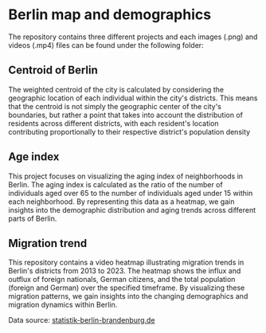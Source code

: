 # Berlin map and demographics
The repository contains three different projects and each images (.png) and videos (.mp4) files can be found under the following folder:

## Centroid of Berlin
The weighted centroid of the city is calculated by considering the geographic location of each individual within the city's districts. This means that the centroid is not simply the geographic center of the city's boundaries, but rather a point that takes into account the distribution of residents across different districts, with each resident's location contributing proportionally to their respective district's population density

## Age index
This project focuses on visualizing the aging index of neighborhoods in Berlin. The aging index is calculated as the ratio of the number of individuals aged over 65 to the number of individuals aged under 15 within each neighborhood. By representing this data as a heatmap, we gain insights into the demographic distribution and aging trends across different parts of Berlin.

## Migration trend
This repository contains a video heatmap illustrating migration trends in Berlin's districts from 2013 to 2023. The heatmap shows the influx and outflux of foreign nationals, German citizens, and the total population (foreign and German) over the specified timeframe. By visualizing these migration patterns, we gain insights into the changing demographics and migration dynamics within Berlin.

Data source: [statistik-berlin-brandenburg.de](https://www.statistik-berlin-brandenburg.de)
